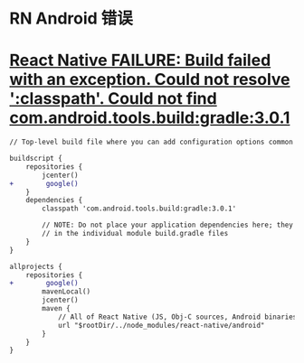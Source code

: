 # RN Android 错误

# [React Native FAILURE: Build failed with an exception. Could not resolve ':classpath'. Could not find com.android.tools.build:gradle:3.0.1](https://stackoverflow.com/questions/47455411/react-native-failure-build-failed-with-an-exception-could-not-resolve-classp)

```diff
// Top-level build file where you can add configuration options common to all sub-projects/modules.

buildscript {
    repositories {
        jcenter()
+        google()
    }
    dependencies {
        classpath 'com.android.tools.build:gradle:3.0.1'

        // NOTE: Do not place your application dependencies here; they belong
        // in the individual module build.gradle files
    }
}

allprojects {
    repositories {
+        google()
        mavenLocal()
        jcenter()
        maven {
            // All of React Native (JS, Obj-C sources, Android binaries) is installed from npm
            url "$rootDir/../node_modules/react-native/android"
        }
    }
}

```

